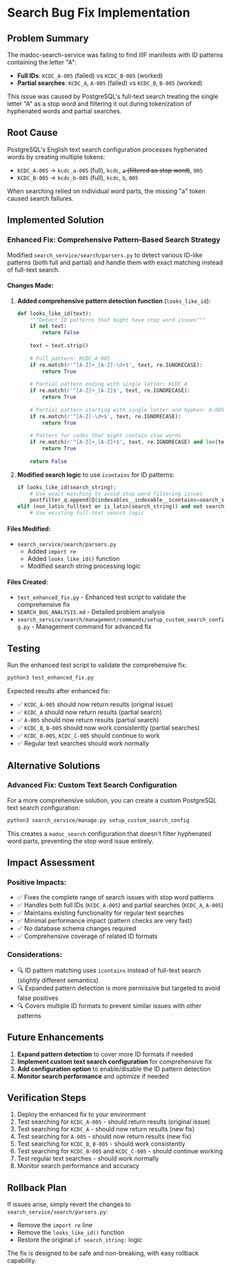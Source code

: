 # Search Bug Fix Implementation

## Problem Summary

The madoc-search-service was failing to find IIIF manifests with ID patterns containing the letter "A":
- **Full IDs**: `KCDC_A-005` (failed) vs `KCDC_B-005` (worked)
- **Partial searches**: `KCDC_A`, `A-005` (failed) vs `KCDC_B`, `B-005` (worked)

This issue was caused by PostgreSQL's full-text search treating the single letter "A" as a stop word and filtering it out during tokenization of hyphenated words and partial searches.

## Root Cause

PostgreSQL's English text search configuration processes hyphenated words by creating multiple tokens:
- `KCDC_A-005` → `kcdc_a-005` (full), `kcdc`, ~~`a` (filtered as stop word)~~, `005`
- `KCDC_B-005` → `kcdc_b-005` (full), `kcdc`, `b`, `005`

When searching relied on individual word parts, the missing "a" token caused search failures.

## Implemented Solution

### Enhanced Fix: Comprehensive Pattern-Based Search Strategy

Modified `search_service/search/parsers.py` to detect various ID-like patterns (both full and partial) and handle them with exact matching instead of full-text search.

#### Changes Made:

1. **Added comprehensive pattern detection function** (`looks_like_id`):
   ```python
   def looks_like_id(text):
       """Detect ID patterns that might have stop word issues"""
       if not text:
           return False
       
       text = text.strip()
       
       # Full pattern: KCDC_A-005
       if re.match(r'^[A-Z]+_[A-Z]-\d+$', text, re.IGNORECASE):
           return True
       
       # Partial pattern ending with single letter: KCDC_A
       if re.match(r'^[A-Z]+_[A-Z]$', text, re.IGNORECASE):
           return True
       
       # Partial pattern starting with single letter and hyphen: A-005, B-005
       if re.match(r'^[A-Z]-\d+$', text, re.IGNORECASE):
           return True
       
       # Pattern for codes that might contain stop words
       if re.match(r'^[A-Z]+_[A-Z]+$', text, re.IGNORECASE) and len(text.split('_')[-1]) == 1:
           return True
       
       return False
   ```

2. **Modified search logic** to use `icontains` for ID patterns:
   ```python
   if looks_like_id(search_string):
       # Use exact matching to avoid stop word filtering issues
       postfilter_q.append(Q(indexables__indexable__icontains=search_string))
   elif (non_latin_fulltext or is_latin(search_string)) and not search_multiple_fields:
       # Use existing full-text search logic
   ```

#### Files Modified:
- `search_service/search/parsers.py`
  - Added `import re`
  - Added `looks_like_id()` function
  - Modified search string processing logic

#### Files Created:
- `test_enhanced_fix.py` - Enhanced test script to validate the comprehensive fix
- `SEARCH_BUG_ANALYSIS.md` - Detailed problem analysis
- `search_service/search/management/commands/setup_custom_search_config.py` - Management command for advanced fix

## Testing

Run the enhanced test script to validate the comprehensive fix:
```bash
python3 test_enhanced_fix.py
```

Expected results after enhanced fix:
- ✅ `KCDC_A-005` should now return results (original issue)
- ✅ `KCDC_A` should now return results (partial search)
- ✅ `A-005` should now return results (partial search)
- ✅ `KCDC_B`, `B-005` should now work consistently (partial searches)
- ✅ `KCDC_B-005`, `KCDC_C-005` should continue to work  
- ✅ Regular text searches should work normally

## Alternative Solutions

### Advanced Fix: Custom Text Search Configuration

For a more comprehensive solution, you can create a custom PostgreSQL text search configuration:

```bash
python3 search_service/manage.py setup_custom_search_config
```

This creates a `madoc_search` configuration that doesn't filter hyphenated word parts, preventing the stop word issue entirely.

## Impact Assessment

### Positive Impacts:
- ✅ Fixes the complete range of search issues with stop word patterns
- ✅ Handles both full IDs (`KCDC_A-005`) and partial searches (`KCDC_A`, `A-005`)
- ✅ Maintains existing functionality for regular text searches
- ✅ Minimal performance impact (pattern checks are very fast)
- ✅ No database schema changes required
- ✅ Comprehensive coverage of related ID formats

### Considerations:
- 🔍 ID pattern matching uses `icontains` instead of full-text search (slightly different semantics)
- 🔍 Expanded pattern detection is more permissive but targeted to avoid false positives
- 🔍 Covers multiple ID formats to prevent similar issues with other patterns

## Future Enhancements

1. **Expand pattern detection** to cover more ID formats if needed
2. **Implement custom text search configuration** for comprehensive fix
3. **Add configuration option** to enable/disable the ID pattern detection
4. **Monitor search performance** and optimize if needed

## Verification Steps

1. Deploy the enhanced fix to your environment
2. Test searching for `KCDC_A-005` - should return results (original issue)
3. Test searching for `KCDC_A` - should now return results (new fix)
4. Test searching for `A-005` - should now return results (new fix)
5. Test searching for `KCDC_B`, `B-005` - should work consistently
6. Test searching for `KCDC_B-005` and `KCDC_C-005` - should continue working
7. Test regular text searches - should work normally
8. Monitor search performance and accuracy

## Rollback Plan

If issues arise, simply revert the changes to `search_service/search/parsers.py`:
- Remove the `import re` line
- Remove the `looks_like_id()` function  
- Restore the original `if search_string:` logic

The fix is designed to be safe and non-breaking, with easy rollback capability.